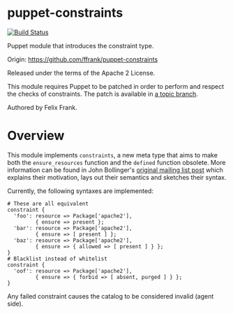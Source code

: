 puppet-constraints
==================

[![Build Status](https://travis-ci.org/ffrank/puppet-constraints.png)](https://travis-ci.org/ffrank/puppet-constraints)

Puppet module that introduces the constraint type.

Origin: https://github.com/ffrank/puppet-constraints

Released under the terms of the Apache 2 License.

This module requires Puppet to be patched in order to perform and respect
the checks of constraints. The patch is available in
[a topic branch](https://github.com/ffrank/puppet/tree/ticket/master/PUP-2298-transaction-pre-run-checks).

Authored by Felix Frank.

Overview
========

This module implements `constraints`, a new meta type that aims
to make both the `ensure_resources` function and the `defined` function obsolete.
More information can be found in John Bollinger's
[original mailing list post](https://groups.google.com/d/msg/puppet-users/Fvl0aOe4RPE/Ph38bq3FmHcJ)
which explains their motivation, lays out their semantics and sketches their syntax.

Currently, the following syntaxes are implemented:

    # These are all equivalent
    constraint {
      'foo': resource => Package['apache2'],
             { ensure => present };
      'bar': resource => Package['apache2'],
             { ensure => [ present ] };
      'baz': resource => Package['apache2'],
             { ensure => { allowed => [ present ] } };
    }
    # Blacklist instead of whitelist
    constraint {
      'oof': resource => Package['apache2'],
             { ensure => { forbid => [ absent, purged ] } };
    }

Any failed constraint causes the catalog to be considered invalid (agent side).
